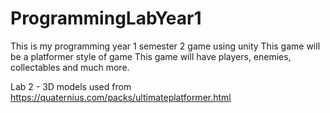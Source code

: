 # ProgrammingLabYear1

This is my programming year 1 semester 2 game using unity 
This game will be a platformer style of game 
This game will have players, enemies, collectables and much more. 


Lab 2 - 3D models used from https://quaternius.com/packs/ultimateplatformer.html
